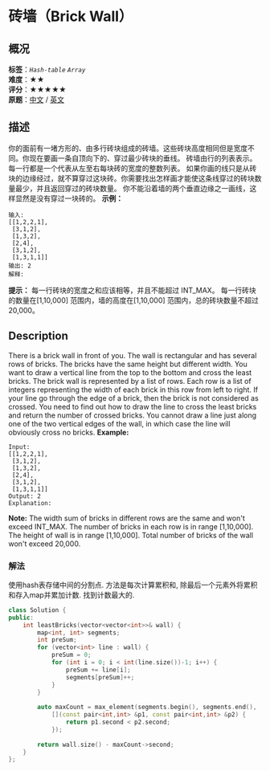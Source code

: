 # 砖墙（Brick Wall）
## 概况
**标签**：*`Hash-table`*  *`Array`*<br>
**难度**：★★<br>
**评分**：★★★★★<br>
**原题**：[中文](https://leetcode-cn.com/problems/brick-wall) / [英文](https://leetcode.com/problems/brick-wall)
## 描述
你的面前有一堵方形的、由多行砖块组成的砖墙。这些砖块高度相同但是宽度不同。你现在要画一条自顶向下的、穿过最少砖块的垂线。
砖墙由行的列表表示。 每一行都是一个代表从左至右每块砖的宽度的整数列表。
如果你画的线只是从砖块的边缘经过，就不算穿过这块砖。你需要找出怎样画才能使这条线穿过的砖块数量最少，并且返回穿过的砖块数量。
你不能沿着墙的两个垂直边缘之一画线，这样显然是没有穿过一块砖的。
**示例：**
```
输入: 
[[1,2,2,1],
 [3,1,2],
 [1,3,2],
 [2,4],
 [3,1,2],
 [1,3,1,1]]
输出: 2
解释:
```
**提示：**
	每一行砖块的宽度之和应该相等，并且不能超过 INT_MAX。
	每一行砖块的数量在[1,10,000] 范围内，墙的高度在[1,10,000] 范围内，总的砖块数量不超过 20,000。
## Description
There is a brick wall in front of you. The wall is rectangular and has several rows of bricks. The bricks have the same height but different width. You want to draw a vertical line from the top to the bottom and cross the least bricks. 
The brick wall is represented by a list of rows. Each row is a list of integers representing the width of each brick in this row from left to right. 
If your line go through the edge of a brick, then the brick is not considered as crossed. You need to find out how to draw the line to cross the least bricks and return the number of crossed bricks. 
You cannot draw a line just along one of the two vertical edges of the wall, in which case the line will obviously cross no bricks. 
**Example:**
```
Input: 
[[1,2,2,1],
 [3,1,2],
 [1,3,2],
 [2,4],
 [3,1,2],
 [1,3,1,1]]
Output: 2
Explanation:
```
**Note:**
The width sum of bricks in different rows are the same and won't exceed INT_MAX.
The number of bricks in each row is in range [1,10,000]. The height of wall is in range [1,10,000]. Total number of bricks of the wall won't exceed 20,000. 
### 解法
使用hash表存储中间的分割点. 方法是每次计算累积和, 除最后一个元素外将累积和存入map并累加计数. 找到计数最大的.
```c++
class Solution {
public:
    int leastBricks(vector<vector<int>>& wall) {
        map<int, int> segments;
        int preSum;
        for (vector<int> line : wall) {
            preSum = 0;
            for (int i = 0; i < int(line.size())-1; i++) {
                preSum += line[i];
                segments[preSum]++;
            }
        }
        
        auto maxCount = max_element(segments.begin(), segments.end(), 
            [](const pair<int,int> &p1, const pair<int,int> &p2) {
                return p1.second < p2.second;
            });
        
        return wall.size() - maxCount->second;
    }
};
```